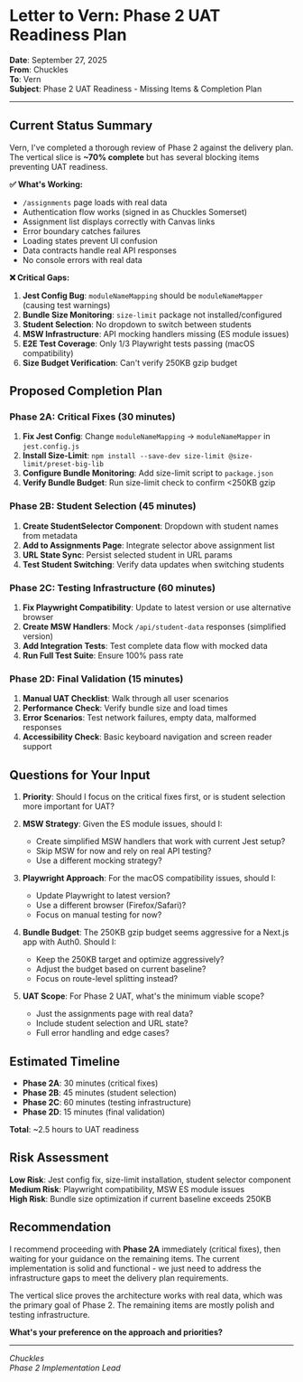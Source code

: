 # Letter to Vern: Phase 2 UAT Readiness Plan

**Date**: September 27, 2025  
**From**: Chuckles  
**To**: Vern  
**Subject**: Phase 2 UAT Readiness - Missing Items & Completion Plan

---

## Current Status Summary

Vern, I've completed a thorough review of Phase 2 against the delivery plan. The vertical slice is **~70% complete** but has several blocking items preventing UAT readiness.

**✅ What's Working:**
- `/assignments` page loads with real data
- Authentication flow works (signed in as Chuckles Somerset)
- Assignment list displays correctly with Canvas links
- Error boundary catches failures
- Loading states prevent UI confusion
- Data contracts handle real API responses
- No console errors with real data

**❌ Critical Gaps:**
1. **Jest Config Bug**: `moduleNameMapping` should be `moduleNameMapper` (causing test warnings)
2. **Bundle Size Monitoring**: `size-limit` package not installed/configured
3. **Student Selection**: No dropdown to switch between students
4. **MSW Infrastructure**: API mocking handlers missing (ES module issues)
5. **E2E Test Coverage**: Only 1/3 Playwright tests passing (macOS compatibility)
6. **Size Budget Verification**: Can't verify 250KB gzip budget

## Proposed Completion Plan

### Phase 2A: Critical Fixes (30 minutes)
1. **Fix Jest Config**: Change `moduleNameMapping` → `moduleNameMapper` in `jest.config.js`
2. **Install Size-Limit**: `npm install --save-dev size-limit @size-limit/preset-big-lib`
3. **Configure Bundle Monitoring**: Add size-limit script to `package.json`
4. **Verify Bundle Budget**: Run size-limit check to confirm <250KB gzip

### Phase 2B: Student Selection (45 minutes)
1. **Create StudentSelector Component**: Dropdown with student names from metadata
2. **Add to Assignments Page**: Integrate selector above assignment list
3. **URL State Sync**: Persist selected student in URL params
4. **Test Student Switching**: Verify data updates when switching students

### Phase 2C: Testing Infrastructure (60 minutes)
1. **Fix Playwright Compatibility**: Update to latest version or use alternative browser
2. **Create MSW Handlers**: Mock `/api/student-data` responses (simplified version)
3. **Add Integration Tests**: Test complete data flow with mocked data
4. **Run Full Test Suite**: Ensure 100% pass rate

### Phase 2D: Final Validation (15 minutes)
1. **Manual UAT Checklist**: Walk through all user scenarios
2. **Performance Check**: Verify bundle size and load times
3. **Error Scenarios**: Test network failures, empty data, malformed responses
4. **Accessibility Check**: Basic keyboard navigation and screen reader support

## Questions for Your Input

1. **Priority**: Should I focus on the critical fixes first, or is student selection more important for UAT?

2. **MSW Strategy**: Given the ES module issues, should I:
   - Create simplified MSW handlers that work with current Jest setup?
   - Skip MSW for now and rely on real API testing?
   - Use a different mocking strategy?

3. **Playwright Approach**: For the macOS compatibility issues, should I:
   - Update Playwright to latest version?
   - Use a different browser (Firefox/Safari)?
   - Focus on manual testing for now?

4. **Bundle Budget**: The 250KB gzip budget seems aggressive for a Next.js app with Auth0. Should I:
   - Keep the 250KB target and optimize aggressively?
   - Adjust the budget based on current baseline?
   - Focus on route-level splitting instead?

5. **UAT Scope**: For Phase 2 UAT, what's the minimum viable scope?
   - Just the assignments page with real data?
   - Include student selection and URL state?
   - Full error handling and edge cases?

## Estimated Timeline

- **Phase 2A**: 30 minutes (critical fixes)
- **Phase 2B**: 45 minutes (student selection)
- **Phase 2C**: 60 minutes (testing infrastructure)
- **Phase 2D**: 15 minutes (final validation)

**Total**: ~2.5 hours to UAT readiness

## Risk Assessment

**Low Risk**: Jest config fix, size-limit installation, student selector component  
**Medium Risk**: Playwright compatibility, MSW ES module issues  
**High Risk**: Bundle size optimization if current baseline exceeds 250KB

## Recommendation

I recommend proceeding with **Phase 2A** immediately (critical fixes), then waiting for your guidance on the remaining items. The current implementation is solid and functional - we just need to address the infrastructure gaps to meet the delivery plan requirements.

The vertical slice proves the architecture works with real data, which was the primary goal of Phase 2. The remaining items are mostly polish and testing infrastructure.

**What's your preference on the approach and priorities?**

---

*Chuckles*  
*Phase 2 Implementation Lead*
